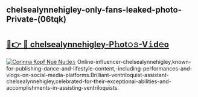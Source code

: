 ## chelsealynnehigley-only-fans​-leaked-photo​-Private-(06tqk)


# <h2><a href="https://mediaupload.pro?title=chelsealynnehigley&ref=git">🔗👉 🔴 chelsealynnehigley-P𝚑ot𝚘𝚜-V𝚒d𝚎o</a></h2>

[![Corinna Kopf Nue Nu𝚍e𝚜](https://i.imgur.com/0qMVB7G.gif)](https://mediaupload.pro?title=chelsealynnehigley&ref=git)
Online-influencer-chelsealynnehigley,known-for-publishing-dance-and-lifestyle-content,-including-performances-and-vlogs-on-social-media-platforms.Brilliant-ventriloquist-assistant-chelsealynnehigley,celebrated-for-their-exceptional-abilities-and-accomplishments-in-assisting-ventriloquists.  